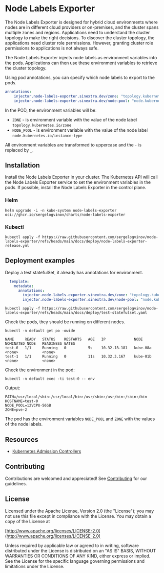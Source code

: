 # Node Labels Exporter

The Node Labels Exporter is designed for hybrid cloud environments where nodes are in different cloud providers or on-premises, and the cluster spans multiple zones and regions. Applications need to understand the cluster topology to make the right decisions. To discover the cluster topology, the applications need cluster role permissions. However, granting cluster role permissions to applications is not always safe.

The Node Labels Exporter injects node labels as environment variables into the pods. Applications can then use these environment variables to retrieve the cluster topology.

Using pod annotations, you can specify which node labels to export to the pods.

```yaml
annotations:
    injector.node-labels-exporter.sinextra.dev/zone: "topology.kubernetes.io/zone"
    injector.node-labels-exporter.sinextra.dev/node-pool: "node.kubernetes.io/instance-type"
```

In the POD, the environment variables will be:

* `ZONE` - is environment variable with the value of the node label `topology.kubernetes.io/zone`
* `NODE_POOL` - is environment variable with the value of the node label `node.kubernetes.io/instance-type`

All environment variables are transformed to uppercase and the `-` is replaced by `_`.

## Installation

Install the Node Labels Exporter in your cluster. The Kubernetes API will call the Node Labels Exporter service to set the environment variables in the pods. If possible, install the Node Labels Exporter in the control plane.

### Helm

```shell
helm upgrade -i -n kube-system node-labels-exporter oci://ghcr.io/sergelogvinov/charts/node-labels-exporter
```

### Kubectl

```shell
kubectl apply -f https://raw.githubusercontent.com/sergelogvinov/node-labels-exporter/refs/heads/main/docs/deploy/node-labels-exporter-release.yml
```

## Deployment examples

Deploy a test statefulSet, it already has annotations for environment.

```yaml
  template:
    metadata:
      annotations:
        injector.node-labels-exporter.sinextra.dev/zone: "topology.kubernetes.io/zone"
        injector.node-labels-exporter.sinextra.dev/node-pool: "node.kubernetes.io/instance-type"
```

```shell
kubectl apply -f https://raw.githubusercontent.com/sergelogvinov/node-labels-exporter/refs/heads/main/docs/deploy/test-statefulset.yaml
```

Check the pods, they should be running on different nodes.

```shell
kubectl -n default get po -owide
```

```shell
NAME     READY   STATUS    RESTARTS   AGE   IP             NODE       NOMINATED NODE   READINESS GATES
test-0   1/1     Running   0          5s    10.32.18.181   kube-08a   <none>           <none>
test-1   1/1     Running   0          11s   10.32.3.167    kube-01b   <none>           <none>
```

Check the environment in the pod:

```shell
kubectl -n default exec -ti test-0 -- env
```

Output:

```shell
PATH=/usr/local/sbin:/usr/local/bin:/usr/sbin:/usr/bin:/sbin:/bin
HOSTNAME=test-0
NODE_POOL=12VCPU-56GB
ZONE=pve-2
```

The pod has the environment variables `NODE_POOL` and `ZONE` with the values of the node labels.

## Resources

* [Kubernetes Admission Controllers](https://kubernetes.io/docs/reference/access-authn-authz/admission-controllers/)

## Contributing

Contributions are welcomed and appreciated!
See [Contributing](CONTRIBUTING.md) for our guidelines.

## License

Licensed under the Apache License, Version 2.0 (the "License");
you may not use this file except in compliance with the License.
You may obtain a copy of the License at

[http://www.apache.org/licenses/LICENSE-2.0](http://www.apache.org/licenses/LICENSE-2.0)

Unless required by applicable law or agreed to in writing, software
distributed under the License is distributed on an "AS IS" BASIS,
WITHOUT WARRANTIES OR CONDITIONS OF ANY KIND, either express or implied.
See the License for the specific language governing permissions and
limitations under the License.
